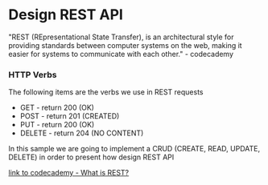 # Design REST API

"REST (REpresentational State Transfer), is an architectural style for providing standards between 
 computer systems on the web, making it easier for systems to communicate with each other." - codecademy

### HTTP Verbs

The following items are the verbs we use in REST requests

* GET  - return 200 (OK)
* POST - return 201 (CREATED)
* PUT - return 200 (OK)
* DELETE - return 204 (NO CONTENT)

In this sample we are going to implement a CRUD (CREATE, READ, UPDATE, DELETE) in order to present how 
design REST API

[link to codecademy - What is REST?](https://www.codecademy.com/articles/what-is-rest)